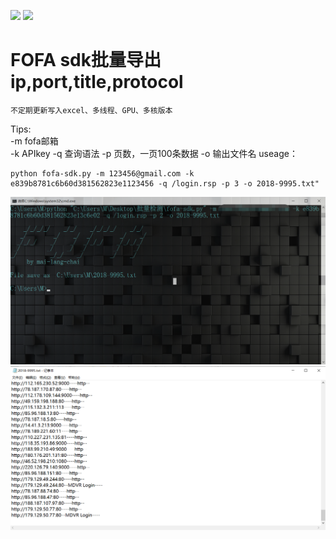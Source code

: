 ![](https://img.shields.io/badge/fofa-sdk-blueviolet)
![](https://img.shields.io/badge/Python-2.7-orange)
# FOFA sdk批量导出ip,port,title,protocol

	不定期更新写入excel、多线程、GPU、多核版本  

Tips:  
	-m fofa邮箱  
	-k APIkey
	-q 查询语法
	-p 页数，一页100条数据
	-o 输出文件名
useage：

```
python fofa-sdk.py -m 123456@gmail.com -k e839b8781c6b60d381562823e1123456 -q /login.rsp -p 3 -o 2018-9995.txt"
```

![image](/PIC/r.jpg)
![image](/PIC/r1.jpg)
